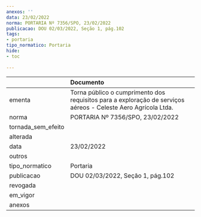 ```yaml
---
anexos: ''
data: 23/02/2022
norma: PORTARIA Nº 7356/SPO, 23/02/2022
publicacao: DOU 02/03/2022, Seção 1, pág.102
tags:
- portaria
tipo_normatico: Portaria
hide: 
- toc 
 
---
```


|                    | Documento                                                                                                     |
|:-------------------|:--------------------------------------------------------------------------------------------------------------|
| ementa             | Torna público o cumprimento dos requisitos para a exploração de serviços aéreos - Celeste Aero Agrícola Ltda. |
| norma              | PORTARIA Nº 7356/SPO, 23/02/2022                                                                              |
| tornada_sem_efeito |                                                                                                               |
| alterada           |                                                                                                               |
| data               | 23/02/2022                                                                                                    |
| outros             |                                                                                                               |
| tipo_normatico     | Portaria                                                                                                      |
| publicacao         | DOU 02/03/2022, Seção 1, pág.102                                                                              |
| revogada           |                                                                                                               |
| em_vigor           |                                                                                                               |
| anexos             |                                                                                                               |